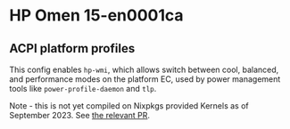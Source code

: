 # HP Omen 15-en0001ca 

## ACPI platform profiles
This config enables `hp-wmi`, which allows switch between cool, balanced, and performance modes on the platform EC, used by power management tools like `power-profile-daemon` and `tlp`.

Note - this is not yet compiled on Nixpkgs provided Kernels as of September 2023. See [the relevant PR](https://github.com/NixOS/nixpkgs/pull/255846).
